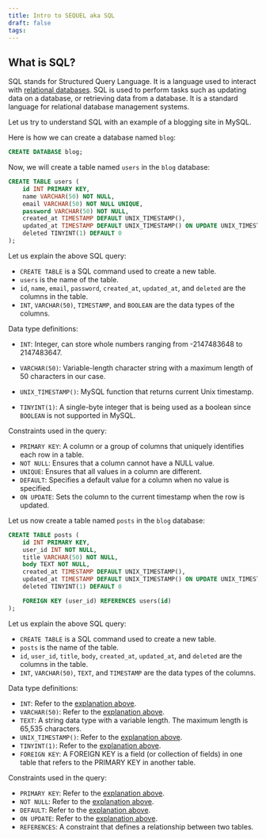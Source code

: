 ```yaml
---
title: Intro to SEQUEL aka SQL
draft: false
tags:
---
```


## What is SQL?

SQL stands for Structured Query Language. It is a language used to interact with [relational databases](https://nikhilsharma.xyz/Databases/Relational_Databases/Intro-to-Relational-Databases). SQL is used to perform tasks such as updating data on a database, or retrieving data from a database. It is a standard language for relational database management systems.

Let us try to understand SQL with an example of a blogging site in MySQL.

Here is how we can create a database named `blog`:

```sql
CREATE DATABASE blog;
```

Now, we will create a table named `users` in the `blog` database:

```sql
CREATE TABLE users (
    id INT PRIMARY KEY,
    name VARCHAR(50) NOT NULL,
    email VARCHAR(50) NOT NULL UNIQUE,
    password VARCHAR(50) NOT NULL,
    created_at TIMESTAMP DEFAULT UNIX_TIMESTAMP(),
    updated_at TIMESTAMP DEFAULT UNIX_TIMESTAMP() ON UPDATE UNIX_TIMESTAMP(),
    deleted TINYINT(1) DEFAULT 0
);
```

Let us explain the above SQL query:
- `CREATE TABLE` is a SQL command used to create a new table.
- `users` is the name of the table.
- `id`, `name`, `email`, `password`, `created_at`, `updated_at`, and `deleted` are the columns in the table.
- `INT`, `VARCHAR(50)`, `TIMESTAMP`, and `BOOLEAN` are the data types of the columns.

Data type definitions:
- <span id="int-definition">`INT`: Integer, can store whole numbers ranging from -2147483648 to 2147483647.</span>

- <span id="varchar-definition">`VARCHAR(50)`: Variable-length character string with a maximum length of 50 characters in our case.</span>
- <span id="unix-timestamp-definition">`UNIX_TIMESTAMP()`: MySQL function that returns current Unix timestamp.</span>
- <span id="tinyint-definition">`TINYINT(1)`: A single-byte integer that is being used as a boolean since `BOOLEAN` is not supported in MySQL.</span>

Constraints used in the query:
- <span id="primary-key-definition">`PRIMARY KEY`: A column or a group of columns that uniquely identifies each row in a table.</span>
- <span id="not-null-definition">`NOT NULL`: Ensures that a column cannot have a NULL value.
- <span id="unique-definition">`UNIQUE`: Ensures that all values in a column are different.
- <span id="default-definition">`DEFAULT`: Specifies a default value for a column when no value is specified.
- <span id="on-update-definition">`ON UPDATE`: Sets the column to the current timestamp when the row is updated.


Let us now create a table named `posts` in the `blog` database:

```sql
CREATE TABLE posts (
    id INT PRIMARY KEY,
    user_id INT NOT NULL,
    title VARCHAR(50) NOT NULL,
    body TEXT NOT NULL,
    created_at TIMESTAMP DEFAULT UNIX_TIMESTAMP(),
    updated_at TIMESTAMP DEFAULT UNIX_TIMESTAMP() ON UPDATE UNIX_TIMESTAMP(),
    deleted TINYINT(1) DEFAULT 0

    FOREIGN KEY (user_id) REFERENCES users(id)
);
```

Let us explain the above SQL query:
- `CREATE TABLE` is a SQL command used to create a new table.
- `posts` is the name of the table.
- `id`, `user_id`, `title`, `body`, `created_at`, `updated_at`, and `deleted` are the columns in the table.
- `INT`, `VARCHAR(50)`, `TEXT`, and `TIMESTAMP` are the data types of the columns.

Data type definitions:
- `INT`: Refer to the [explanation above](#int-definition).
- `VARCHAR(50)`: Refer to the [explanation above](#varchar-definition).
- `TEXT`: A string data type with a variable length. The maximum length is 65,535 characters.
- `UNIX_TIMESTAMP()`: Refer to the [explanation above](#unix-timestamp-definition).
- `TINYINT(1)`: Refer to the [explanation above](#tinyint-definition).
- `FOREIGN KEY`: A FOREIGN KEY is a field (or collection of fields) in one table that refers to the PRIMARY KEY in another table.

Constraints used in the query:
- `PRIMARY KEY`: Refer to the [explanation above](#primary-key-definition).
- `NOT NULL`: Refer to the [explanation above](#not-null-definition).
- `DEFAULT`: Refer to the [explanation above](#default-definition).
- `ON UPDATE`: Refer to the [explanation above](#on-update-definition).
- `REFERENCES`: A constraint that defines a relationship between two tables.